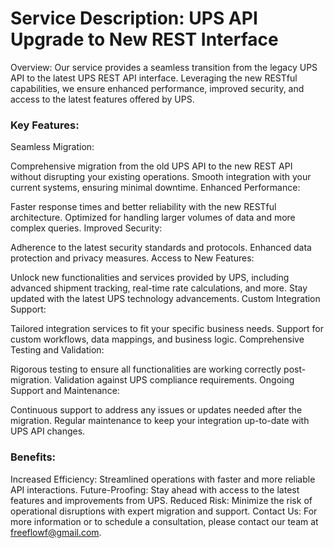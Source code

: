# Service Description: UPS API Upgrade to New REST Interface
Overview:
Our service provides a seamless transition from the legacy UPS API to the latest UPS REST API interface. Leveraging the new RESTful capabilities, we ensure enhanced performance, improved security, and access to the latest features offered by UPS.

### Key Features:

Seamless Migration:

Comprehensive migration from the old UPS API to the new REST API without disrupting your existing operations.
Smooth integration with your current systems, ensuring minimal downtime.
Enhanced Performance:

Faster response times and better reliability with the new RESTful architecture.
Optimized for handling larger volumes of data and more complex queries.
Improved Security:

Adherence to the latest security standards and protocols.
Enhanced data protection and privacy measures.
Access to New Features:

Unlock new functionalities and services provided by UPS, including advanced shipment tracking, real-time rate calculations, and more.
Stay updated with the latest UPS technology advancements.
Custom Integration Support:

Tailored integration services to fit your specific business needs.
Support for custom workflows, data mappings, and business logic.
Comprehensive Testing and Validation:

Rigorous testing to ensure all functionalities are working correctly post-migration.
Validation against UPS compliance requirements.
Ongoing Support and Maintenance:

Continuous support to address any issues or updates needed after the migration.
Regular maintenance to keep your integration up-to-date with UPS API changes.

### Benefits:

Increased Efficiency: Streamlined operations with faster and more reliable API interactions.
Future-Proofing: Stay ahead with access to the latest features and improvements from UPS.
Reduced Risk: Minimize the risk of operational disruptions with expert migration and support.
Contact Us:
For more information or to schedule a consultation, please contact our team at freeflowf@gmail.com.


